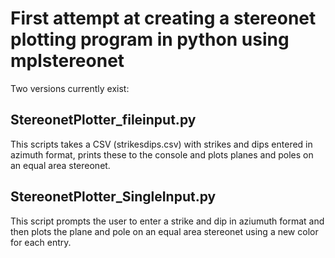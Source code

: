 # First attempt at creating a stereonet plotting program in python using mplstereonet

Two versions currently exist:
## StereonetPlotter_fileinput.py
This scripts takes a CSV (strikesdips.csv) with strikes and dips entered in azimuth format, prints these to the console and plots planes and poles on an equal area stereonet.

## StereonetPlotter_SingleInput.py
This script prompts the user to enter a strike and dip in aziumuth format and then plots the plane and pole on an equal area stereonet using a new color for each entry.
